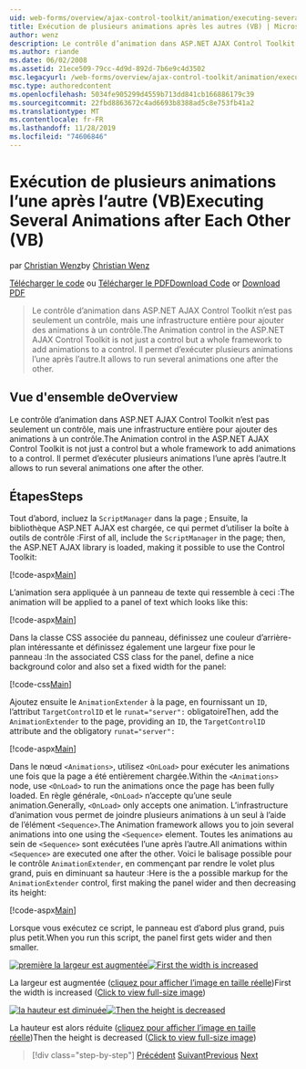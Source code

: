 ```yaml
---
uid: web-forms/overview/ajax-control-toolkit/animation/executing-several-animations-after-each-other-vb
title: Exécution de plusieurs animations après les autres (VB) | Microsoft Docs
author: wenz
description: Le contrôle d’animation dans ASP.NET AJAX Control Toolkit n’est pas seulement un contrôle, mais une infrastructure entière pour ajouter des animations à un contrôle. Il permet d’exécuter Severa...
ms.author: riande
ms.date: 06/02/2008
ms.assetid: 21ece509-79cc-4d9d-892d-7b6e9c4d3502
msc.legacyurl: /web-forms/overview/ajax-control-toolkit/animation/executing-several-animations-after-each-other-vb
msc.type: authoredcontent
ms.openlocfilehash: 5034fe905299d4559b713dd841cb166886179c39
ms.sourcegitcommit: 22fbd8863672c4ad6693b8388ad5c8e753fb41a2
ms.translationtype: MT
ms.contentlocale: fr-FR
ms.lasthandoff: 11/28/2019
ms.locfileid: "74606846"
---
```

# <a name="executing-several-animations-after-each-other-vb"></a><span data-ttu-id="06109-104">Exécution de plusieurs animations l’une après l’autre (VB)</span><span class="sxs-lookup"><span data-stu-id="06109-104">Executing Several Animations after Each Other (VB)</span></span>

<span data-ttu-id="06109-105">par [Christian Wenz](https://github.com/wenz)</span><span class="sxs-lookup"><span data-stu-id="06109-105">by [Christian Wenz](https://github.com/wenz)</span></span>

<span data-ttu-id="06109-106">[Télécharger le code](https://download.microsoft.com/download/f/9/a/f9a26acd-8df4-4484-8a18-199e4598f411/Animation3.vb.zip) ou [Télécharger le PDF](https://download.microsoft.com/download/6/7/1/6718d452-ff89-4d3f-a90e-c74ec2d636a3/animation3VB.pdf)</span><span class="sxs-lookup"><span data-stu-id="06109-106">[Download Code](https://download.microsoft.com/download/f/9/a/f9a26acd-8df4-4484-8a18-199e4598f411/Animation3.vb.zip) or [Download PDF](https://download.microsoft.com/download/6/7/1/6718d452-ff89-4d3f-a90e-c74ec2d636a3/animation3VB.pdf)</span></span>

> <span data-ttu-id="06109-107">Le contrôle d’animation dans ASP.NET AJAX Control Toolkit n’est pas seulement un contrôle, mais une infrastructure entière pour ajouter des animations à un contrôle.</span><span class="sxs-lookup"><span data-stu-id="06109-107">The Animation control in the ASP.NET AJAX Control Toolkit is not just a control but a whole framework to add animations to a control.</span></span> <span data-ttu-id="06109-108">Il permet d’exécuter plusieurs animations l’une après l’autre.</span><span class="sxs-lookup"><span data-stu-id="06109-108">It allows to run several animations one after the other.</span></span>

## <a name="overview"></a><span data-ttu-id="06109-109">Vue d'ensemble de</span><span class="sxs-lookup"><span data-stu-id="06109-109">Overview</span></span>

<span data-ttu-id="06109-110">Le contrôle d’animation dans ASP.NET AJAX Control Toolkit n’est pas seulement un contrôle, mais une infrastructure entière pour ajouter des animations à un contrôle.</span><span class="sxs-lookup"><span data-stu-id="06109-110">The Animation control in the ASP.NET AJAX Control Toolkit is not just a control but a whole framework to add animations to a control.</span></span> <span data-ttu-id="06109-111">Il permet d’exécuter plusieurs animations l’une après l’autre.</span><span class="sxs-lookup"><span data-stu-id="06109-111">It allows to run several animations one after the other.</span></span>

## <a name="steps"></a><span data-ttu-id="06109-112">Étapes</span><span class="sxs-lookup"><span data-stu-id="06109-112">Steps</span></span>

<span data-ttu-id="06109-113">Tout d’abord, incluez la `ScriptManager` dans la page ; Ensuite, la bibliothèque ASP.NET AJAX est chargée, ce qui permet d’utiliser la boîte à outils de contrôle :</span><span class="sxs-lookup"><span data-stu-id="06109-113">First of all, include the `ScriptManager` in the page; then, the ASP.NET AJAX library is loaded, making it possible to use the Control Toolkit:</span></span>

[!code-aspx[Main](executing-several-animations-after-each-other-vb/samples/sample1.aspx)]

<span data-ttu-id="06109-114">L’animation sera appliquée à un panneau de texte qui ressemble à ceci :</span><span class="sxs-lookup"><span data-stu-id="06109-114">The animation will be applied to a panel of text which looks like this:</span></span>

[!code-aspx[Main](executing-several-animations-after-each-other-vb/samples/sample2.aspx)]

<span data-ttu-id="06109-115">Dans la classe CSS associée du panneau, définissez une couleur d’arrière-plan intéressante et définissez également une largeur fixe pour le panneau :</span><span class="sxs-lookup"><span data-stu-id="06109-115">In the associated CSS class for the panel, define a nice background color and also set a fixed width for the panel:</span></span>

[!code-css[Main](executing-several-animations-after-each-other-vb/samples/sample3.css)]

<span data-ttu-id="06109-116">Ajoutez ensuite le `AnimationExtender` à la page, en fournissant un `ID`, l’attribut `TargetControlID` et le `runat="server":` obligatoire</span><span class="sxs-lookup"><span data-stu-id="06109-116">Then, add the `AnimationExtender` to the page, providing an `ID`, the `TargetControlID` attribute and the obligatory `runat="server":`</span></span>

[!code-aspx[Main](executing-several-animations-after-each-other-vb/samples/sample4.aspx)]

<span data-ttu-id="06109-117">Dans le nœud `<Animations>`, utilisez `<OnLoad>` pour exécuter les animations une fois que la page a été entièrement chargée.</span><span class="sxs-lookup"><span data-stu-id="06109-117">Within the `<Animations>` node, use `<OnLoad>` to run the animations once the page has been fully loaded.</span></span> <span data-ttu-id="06109-118">En règle générale, `<OnLoad>` n’accepte qu’une seule animation.</span><span class="sxs-lookup"><span data-stu-id="06109-118">Generally, `<OnLoad>` only accepts one animation.</span></span> <span data-ttu-id="06109-119">L’infrastructure d’animation vous permet de joindre plusieurs animations à un seul à l’aide de l’élément `<Sequence>`.</span><span class="sxs-lookup"><span data-stu-id="06109-119">The Animation framework allows you to join several animations into one using the `<Sequence>` element.</span></span> <span data-ttu-id="06109-120">Toutes les animations au sein de `<Sequence>` sont exécutées l’une après l’autre.</span><span class="sxs-lookup"><span data-stu-id="06109-120">All animations within `<Sequence>` are executed one after the other.</span></span> <span data-ttu-id="06109-121">Voici le balisage possible pour le contrôle `AnimationExtender`, en commençant par rendre le volet plus grand, puis en diminuant sa hauteur :</span><span class="sxs-lookup"><span data-stu-id="06109-121">Here is the a possible markup for the `AnimationExtender` control, first making the panel wider and then decreasing its height:</span></span>

[!code-aspx[Main](executing-several-animations-after-each-other-vb/samples/sample5.aspx)]

<span data-ttu-id="06109-122">Lorsque vous exécutez ce script, le panneau est d’abord plus grand, puis plus petit.</span><span class="sxs-lookup"><span data-stu-id="06109-122">When you run this script, the panel first gets wider and then smaller.</span></span>

<span data-ttu-id="06109-123">[![première la largeur est augmentée](executing-several-animations-after-each-other-vb/_static/image2.png)](executing-several-animations-after-each-other-vb/_static/image1.png)</span><span class="sxs-lookup"><span data-stu-id="06109-123">[![First the width is increased](executing-several-animations-after-each-other-vb/_static/image2.png)](executing-several-animations-after-each-other-vb/_static/image1.png)</span></span>

<span data-ttu-id="06109-124">La largeur est augmentée ([cliquez pour afficher l’image en taille réelle](executing-several-animations-after-each-other-vb/_static/image3.png))</span><span class="sxs-lookup"><span data-stu-id="06109-124">First the width is increased ([Click to view full-size image](executing-several-animations-after-each-other-vb/_static/image3.png))</span></span>

<span data-ttu-id="06109-125">[![la hauteur est diminuée](executing-several-animations-after-each-other-vb/_static/image5.png)](executing-several-animations-after-each-other-vb/_static/image4.png)</span><span class="sxs-lookup"><span data-stu-id="06109-125">[![Then the height is decreased](executing-several-animations-after-each-other-vb/_static/image5.png)](executing-several-animations-after-each-other-vb/_static/image4.png)</span></span>

<span data-ttu-id="06109-126">La hauteur est alors réduite ([cliquez pour afficher l’image en taille réelle](executing-several-animations-after-each-other-vb/_static/image6.png))</span><span class="sxs-lookup"><span data-stu-id="06109-126">Then the height is decreased ([Click to view full-size image](executing-several-animations-after-each-other-vb/_static/image6.png))</span></span>

> [!div class="step-by-step"]
> <span data-ttu-id="06109-127">[Précédent](executing-several-animations-at-the-same-time-vb.md)
> [Suivant](animation-depending-on-a-condition-vb.md)</span><span class="sxs-lookup"><span data-stu-id="06109-127">[Previous](executing-several-animations-at-the-same-time-vb.md)
[Next](animation-depending-on-a-condition-vb.md)</span></span>
